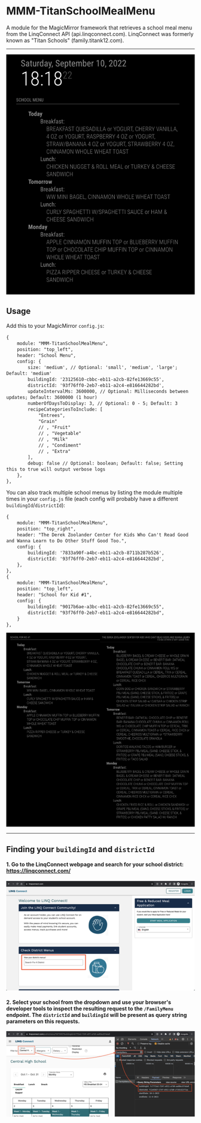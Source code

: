 # MMM-TitanSchoolMealMenu

A module for the MagicMirror framework that retrieves a school meal menu from the LinqConnect API (api.linqconnect.com). LinqConnect was formerly known as "Titan Schools" (family.titank12.com).

---

![Screenshot](./docs/screenshot.png)

## Usage

Add this to your MagicMirror `config.js`:

    {
        module: "MMM-TitanSchoolMealMenu",
        position: "top_left",
        header: "School Menu",
        config: {
            size: 'medium', // Optional: 'small', 'medium', 'large'; Default: 'medium'
            buildingId: '23125610-cbbc-eb11-a2cb-82fe13669c55',
            districtId: '93f76ff0-2eb7-eb11-a2c4-e816644282bd',
            updateIntervalMs: 3600000, // Optional: Milliseconds between updates; Default: 3600000 (1 hour)
            numberOfDaysToDisplay: 3, // Optional: 0 - 5; Default: 3
            recipeCategoriesToInclude: [
                "Entrees",
                "Grain"
                // , "Fruit"
                // , "Vegetable"
                // , "Milk"
                // , "Condiment"
                // , "Extra"
            ],
            debug: false // Optional: boolean; Default: false; Setting this to true will output verbose logs
        },
    },

You can also track multiple school menus by listing the module multiple times in your `config.js` file (each config will probably have a different `buildingId`/`districtId`):

    {
        module: "MMM-TitanSchoolMealMenu",
        position: "top_right",
        header: "The Derek Zoolander Center for Kids Who Can't Read Good and Wanna Learn to Do Other Stuff Good Too.",
        config: {
            buildingId: '7833a90f-a4bc-eb11-a2cb-8711b287b526',
            districtId: '93f76ff0-2eb7-eb11-a2c4-e816644282bd',
        },
    },
    {
        module: "MMM-TitanSchoolMealMenu",
        position: "top_left",
        header: "School for Kid #1",
        config: {
            buildingId: "9017b6ae-a3bc-eb11-a2cb-82fe13669c55",
            districtId: "93f76ff0-2eb7-eb11-a2c4-e816644282bd",
        }
    },

![Multiple Schools](./docs/multiple-schools.png)

---

## Finding your `buildingId` and `districtId`

#### 1. Go to the LinqConnect webpage and search for your school district: https://linqconnect.com/

![Search for your school district](./docs/step1.png)

#### 2. Select your school from the dropdown and use your browser's developer tools to inspect the resulting request to the `/FamilyMenu` endpoint. The `districtId` and `buildingId` will be present as query string parameters on this requests.

![Use developer tools to inspect a network request](./docs/step2.png)

